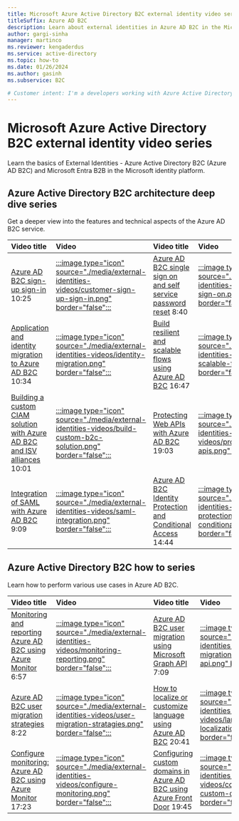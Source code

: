 ```yaml
---
title: Microsoft Azure Active Directory B2C external identity video series
titleSuffix: Azure AD B2C
description: Learn about external identities in Azure AD B2C in the Microsoft identity platform 
author: gargi-sinha
manager: martinco
ms.reviewer: kengaderdus
ms.service: active-directory
ms.topic: how-to
ms.date: 01/26/2024
ms.author: gasinh
ms.subservice: B2C

# Customer intent: I'm a developers working with Azure Active Directory B2C. I need videos that provide a deep-dive into the architecture and features of the service. My goal is to gain a better understanding of how to implement and utilize Azure AD B2C in my applications.
---
```


# Microsoft Azure Active Directory B2C external identity video series

Learn the basics of External Identities - Azure Active Directory B2C (Azure AD B2C) and Microsoft Entra B2B in the Microsoft identity platform.

## Azure Active Directory B2C architecture deep dive series

Get a deeper view into the features and technical aspects of the Azure AD B2C service.

| Video title    | Video     |  Video title     | Video |
|:------|:------|:------|:------|
|[Azure AD B2C sign-up sign-in](https://www.youtube.com/watch?v=c8rN1ZaR7wk&list=PL3ZTgFEc7LyuJ8YRSGXBUVItCPnQz3YX0&index=7&t=2s) 10:25|[:::image type="icon" source="./media/external-identities-videos/customer-sign-up-sign-in.png" border="false":::](https://www.youtube.com/watch?v=c8rN1ZaR7wk&list=PL3ZTgFEc7LyuJ8YRSGXBUVItCPnQz3YX0&index=6)|[Azure AD B2C single sign on and self service password reset](https://www.youtube.com/watch?v=kRV-7PSLK38&list=PL3ZTgFEc7LyuJ8YRSGXBUVItCPnQz3YX0&index=7) 8:40 |[:::image type="icon" source="./media/external-identities-videos/single-sign-on.png" border="false":::](https://www.youtube.com/watch?v=kRV-7PSLK38&list=PL3ZTgFEc7LyuJ8YRSGXBUVItCPnQz3YX0&index=7)|
|[Application and identity migration to Azure AD B2C](https://www.youtube.com/watch?v=Xw_YwSJmhIQ&list=PL3ZTgFEc7LyuJ8YRSGXBUVItCPnQz3YX0&index=9) 10:34|[:::image type="icon" source="./media/external-identities-videos/identity-migration.png" border="false":::](https://www.youtube.com/watch?v=Xw_YwSJmhIQ&list=PL3ZTgFEc7LyuJ8YRSGXBUVItCPnQz3YX0&index=9)| [Build resilient and scalable flows using Azure AD B2C](https://www.youtube.com/watch?v=8f_Ozpw9yTs&list=PL3ZTgFEc7LyuJ8YRSGXBUVItCPnQz3YX0&index=12) 16:47|[:::image type="icon" source="./media/external-identities-videos/b2c-scalable-flows.png" border="false":::](https://www.youtube.com/watch?v=8f_Ozpw9yTs&list=PL3ZTgFEc7LyuJ8YRSGXBUVItCPnQz3YX0&index=12)|
|[Building a custom CIAM solution with Azure AD B2C and ISV alliances](https://www.youtube.com/watch?v=UZjiGDD0wa8&list=PL3ZTgFEc7LyuJ8YRSGXBUVItCPnQz3YX0&index=8) 10:01|[:::image type="icon" source="./media/external-identities-videos/build-custom-b2c-solution.png" border="false":::](https://www.youtube.com/watch?v=UZjiGDD0wa8&list=PL3ZTgFEc7LyuJ8YRSGXBUVItCPnQz3YX0&index=8)|[Protecting Web APIs with Azure AD B2C](https://www.youtube.com/watch?v=wuUu71RcsIo&list=PL3ZTgFEc7LyuJ8YRSGXBUVItCPnQz3YX0&index=10) 19:03| [:::image type="icon" source="./media/external-identities-videos/protecting-web-apis.png" border="false":::](https://www.youtube.com/watch?v=wuUu71RcsIo&list=PL3ZTgFEc7LyuJ8YRSGXBUVItCPnQz3YX0&index=10)|
|[Integration of SAML with Azure AD B2C](https://www.youtube.com/watch?v=r2TIVBCm7v4&list=PL3ZTgFEc7LyuJ8YRSGXBUVItCPnQz3YX0&index=11) 9:09 | [:::image type="icon" source="./media/external-identities-videos/saml-integration.png" border="false":::](https://www.youtube.com/watch?v=r2TIVBCm7v4&list=PL3ZTgFEc7LyuJ8YRSGXBUVItCPnQz3YX0&index=11) |[Azure AD B2C Identity Protection and Conditional Access](https://www.youtube.com/watch?v=frn5jVqbmUo&list=PL3ZTgFEc7LyuJ8YRSGXBUVItCPnQz3YX0&index=15) 14:44 | [:::image type="icon" source="./media/external-identities-videos/identity-protection-and-conditional-access.png" border="false":::](https://www.youtube.com/watch?v=frn5jVqbmUo&list=PL3ZTgFEc7LyuJ8YRSGXBUVItCPnQz3YX0&index=15)|

## Azure Active Directory B2C how to series

Learn how to perform various use cases in Azure AD B2C.

| Video title | Video |Video title|Video|
|:------|:------|:------|:------|
|[Monitoring and reporting Azure AD B2C using Azure Monitor](https://www.youtube.com/watch?v=Mu9GQy-CbXI&list=PL3ZTgFEc7LyuJ8YRSGXBUVItCPnQz3YX0&index=1) 6:57|[:::image type="icon" source="./media/external-identities-videos/monitoring-reporting.png" border="false":::](https://www.youtube.com/watch?v=Mu9GQy-CbXI&list=PL3ZTgFEc7LyuJ8YRSGXBUVItCPnQz3YX0&index=2)|[Azure AD B2C user migration using Microsoft Graph API](https://www.youtube.com/watch?v=9BRXBtkBzL4&list=PL3ZTgFEc7LyuJ8YRSGXBUVItCPnQz3YX0&index=5) 7:09| [:::image type="icon" source="./media/external-identities-videos/user-migration-msgraph-api.png" border="false":::](https://www.youtube.com/watch?v=9BRXBtkBzL4&list=PL3ZTgFEc7LyuJ8YRSGXBUVItCPnQz3YX0&index=6)|
| [Azure AD B2C user migration strategies](https://www.youtube.com/watch?v=lCWR6PGUgz0&list=PL3ZTgFEc7LyuJ8YRSGXBUVItCPnQz3YX0&index=2) 8:22| [:::image type="icon" source="./media/external-identities-videos/user-migration-stratagies.png" border="false":::](https://www.youtube.com/watch?v=lCWR6PGUgz0&list=PL3ZTgFEc7LyuJ8YRSGXBUVItCPnQz3YX0&index=3)| [How to localize or customize language using Azure AD B2C](https://www.youtube.com/watch?v=yqrX5_tA7Ms&list=PL3ZTgFEc7LyuJ8YRSGXBUVItCPnQz3YX0&index=13) 20:41| [:::image type="icon" source="./media/external-identities-videos/language-localization.png" border="false":::](https://www.youtube.com/watch?v=yqrX5_tA7Ms&list=PL3ZTgFEc7LyuJ8YRSGXBUVItCPnQz3YX0&index=14) | 
|[Configure monitoring: Azure AD B2C using Azure Monitor](https://www.youtube.com/watch?v=tF2JS6TGc3g&list=PL3ZTgFEc7LyuJ8YRSGXBUVItCPnQz3YX0&index=14) 17:23 | [:::image type="icon" source="./media/external-identities-videos/configure-monitoring.png" border="false":::](https://www.youtube.com/watch?v=tF2JS6TGc3g&list=PL3ZTgFEc7LyuJ8YRSGXBUVItCPnQz3YX0&index=15) | [Configuring custom domains in Azure AD B2C using Azure Front Door](https://www.youtube.com/watch?v=mVNB59VK-DQ&list=PL3ZTgFEc7LyuJ8YRSGXBUVItCPnQz3YX0&index=13) 19:45| [:::image type="icon" source="./media/external-identities-videos/configure-custom-domains.png" border="false":::](https://www.youtube.com/watch?v=mVNB59VK-DQ&list=PL3ZTgFEc7LyuJ8YRSGXBUVItCPnQz3YX0&index=14) |
